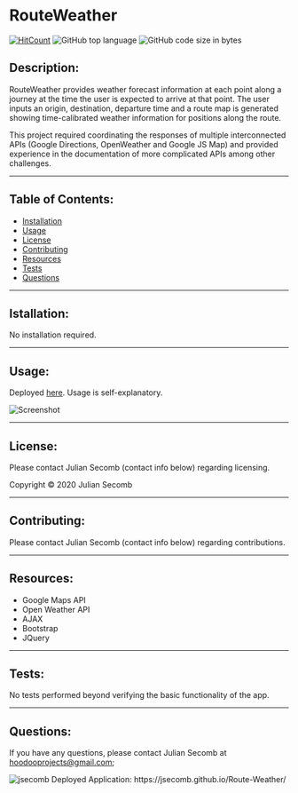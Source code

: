 # RouteWeather

[![HitCount](http://hits.dwyl.com/{jsecomb}/{Route-Weather}.svg)](http://hits.dwyl.com/{jsecomb}/{Route-Weather})
![GitHub top language](https://img.shields.io/github/languages/top/jsecomb/Route-Weather?style=flat-square)
![GitHub code size in bytes](https://img.shields.io/github/languages/code-size/jsecomb/Route-Weather?style=flat-square)

## Description: 

RouteWeather provides weather forecast information at each point along a journey at the time the user is expected to arrive at that point. The user inputs an origin, destination, departure time and a route map is generated showing time-calibrated weather information for positions along the route.

This project required coordinating the responses of multiple interconnected APIs (Google Directions, OpenWeather and Google JS Map) and provided experience in the documentation of more complicated APIs among other challenges.

---

## Table of Contents:
* [Installation](#installation)
* [Usage](#usage)
* [License](#license)
* [Contributing](#contributing)
* [Resources](#resources)
* [Tests](#tests)
* [Questions](#questions)

---

## Istallation: 

No installation required.

---

## Usage: 

Deployed [here](https://jsecomb.github.io/Route-Weather/). Usage is self-explanatory.

![Screenshot](https://i.imgur.com/0hw70Su.png?2)

---

## License: 

Please contact Julian Secomb (contact info below) regarding licensing.

Copyright © 2020 Julian Secomb

---

## Contributing:

Please contact Julian Secomb (contact info below) regarding contributions.

---

## Resources:

* Google Maps API
* Open Weather API
* AJAX
* Bootstrap
* JQuery

---

## Tests:

No tests performed beyond verifying the basic functionality of the app.

---

## Questions:

If you have any questions, please contact Julian Secomb at hoodooprojects@gmail.com;

<img src="https://avatars3.githubusercontent.com/u/59972103?v=4" alt="jsecomb"/>
Deployed Application: https://jsecomb.github.io/Route-Weather/
